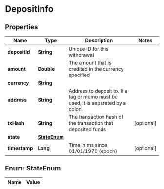 

# DepositInfo

## Properties

Name | Type | Description | Notes
------------ | ------------- | ------------- | -------------
**depositId** | **String** | Unique ID for this withdrawal | 
**amount** | **Double** | The amount that is credited in the currency specified | 
**currency** | **String** |  | 
**address** | **String** | Address to deposit to. If a tag or memo must be used, it is separated by a colon. | 
**txHash** | **String** | The transaction hash of the transaction that deposited funds |  [optional]
**state** | [**StateEnum**](#StateEnum) |  | 
**timestamp** | **Long** | Time in ms since 01/01/1970 (epoch) |  [optional]


## Enum: StateEnum

Name | Value
---- | -----




